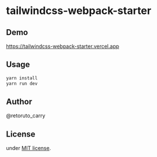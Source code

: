 # tailwindcss-webpack-starter

## Demo
https://tailwindcss-webpack-starter.vercel.app

## Usage

```bash
yarn install
yarn run dev
```
## Author

@retoruto_carry

## License

under [MIT license](https://en.wikipedia.org/wiki/MIT_License).